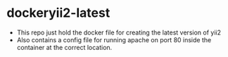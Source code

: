 # dockeryii2-latest

  - This repo just hold the docker file for creating the latest version of yii2
  - Also contains a config file for running apache on port 80 inside the container at the correct location.
